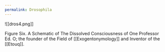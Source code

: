 ```yaml
---
permalink: Drosophila
---
```

![[dros4.png]]


Figure Six. A Schematic of The Dissolved Consciousness of One Professor Ed. O; the founder of the Field of [[Exogentonymology]] and Inventor of the [[Etouq]].

